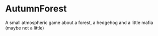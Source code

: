 # AutumnForest

A small atmospheric game about a forest, a hedgehog and a little mafia (maybe not a little)
